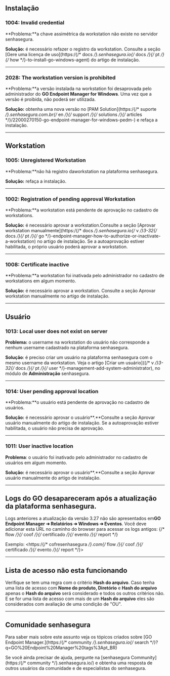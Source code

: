 ## Instalação

### **1004: Invalid credential**

**Problema:**a chave assimétrica da workstation não existe no servidor senhasegura.

**Solução:** é necessário refazer o registro da workstation. Consulte a seção [Gere uma licença de uso](https:/{/* docs */}.senhasegura.io{/* docs */}{/* pt */}{/* how */}-to-install-go-windows-agent) do artigo de instalação.



---

### **2028: The workstation version is prohibited**

**Problema:**a versão instalada na workstation foi desaprovada pelo administrador do **GO Endpoint Manager for Windows**. Uma vez que a versão é proibida, não poderá ser utilizada. 

**Solução:** obtenha uma nova versão no [PAM Solution](https:/{/* suporte */}.senhasegura.com.br{/* en */}{/* support */}{/* solutions */}{/* articles */}/22000270150-go-endpoint-manager-for-windows-pedm-) e refaça a instalação.



---

## Workstation

### **1005: Unregistered Workstation**

**Problema:**não há registro daworkstation na plataforma senhasegura.

**Solução:** refaça a instalação.



---

### **1002: Registration of pending approval Workstation**

**Problema:**a workstation está pendente de aprovação no cadastro de workstations.

**Solução:** é necessário aprovar a workstation.Consulte a seção [Aprovar workstation manualmente](https:/{/* docs */}.senhasegura.io{/* v */}3-32{/* docs */}{/* pt */}{/* go */}-endpoint-manager-how-to-authorize-or-inactivate-a-workstation) no artigo de instalação. Se a autoaprovação estiver habilitada, o próprio usuário poderá aprovar a workstation.



---

### **1008: Certificate inactive**

**Problema:**a workstation foi inativada pelo administrador no cadastro de workstations em algum momento.

**Solução:** é necessário aprovar a workstation. Consulte a seção Aprovar workstation manualmente no artigo de instalação. 



---

## **Usuário**

### **1013: Local user does not exist on server**

**Problema:** o username na workstation do usuário não corresponde a nenhum username cadastrado na plataforma senhasegura.

**Solução**: é preciso criar um usuário na plataforma senhasegura com o mesmo username da workstation. Veja o artigo [Criar um usuário]({/* v */}3-32{/* docs */}{/* pt */}{/* user */}-management-add-system-administrator), no módulo de **Administração** senhasegura. 



---

### **1014: User pending approval location**

**Problema:**o usuário está pendente de aprovação no cadastro de usuários. 

**Solução:** é necessário aprovar o usuário**.**Consulte a seção Aprovar usuário manualmente do artigo de instalação. Se a autoaprovação estiver habilitada, o usuário não precisa de aprovação. 



---

### **1011: User inactive location**

**Problema**: o usuário foi inativado pelo administrador no cadastro de usuários em algum momento.

**Solução:** é necessário aprovar o usuário**.**Consulte a seção Aprovar usuário manualmente do artigo de instalação.   



---

## Logs do GO desapareceram após a atualização da plataforma senhasegura.

Logs anteriores a atualização da versão 3\.27 não são apresentados em**GO Endpoint Manager ➔ Relatórios ➔ Windows ➔ Eventos**. Você deve adicionar esta URL no caminho do browser para acessar os logs antigos: {/* flow */}{/* coof */}{/* certificado */}{/* evento */}{/* report */}

Exemplo: <https:/{/* cofresenhasegura */}.com{/* flow */}{/* coof */}{/* certificado */}{/* evento */}{/* report */}>



---

## Lista de acesso não esta funcionando

Verifique se tem uma regra com o critério **Hash do arquivo**. Caso tenha uma lista de acesso com **Nome do produto, Diretório** e **Hash do arquivo** apenas o **Hash do arquivo** será considerado e todos os outros critérios não. E se for uma lista de acesso com mais de um **Hash do arquivo** eles são considerados com avaliação de uma condição de "OU".

  




---

## Comunidade senhasegura

Para saber mais sobre este assunto veja os tópicos criados sobre [GO Endpoint Manager.](https:/{/* community */}.senhasegura.io{/* search */}?q=GO%20Endpoint%20Manager%20tags%3Apt_BR)

Se você ainda precisar de ajuda, pergunte na [senhasegura Community](https:/{/* community */}.senhasegura.io/) e obtenha uma resposta de outros usuários da comunidade e de especialistas do senhasegura.

